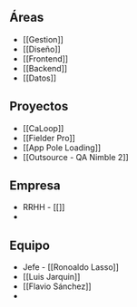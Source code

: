 
## Áreas
- [[Gestion]] 
- [[Diseño]] 
- [[Frontend]] 
- [[Backend]] 
- [[Datos]] 

## Proyectos
- [[CaLoop]] 
- [[Fielder Pro]] 
- [[App Pole Loading]] 
- [[Outsource - QA Nimble 2]] 

## Empresa
- RRHH - [[]]
- 

## Equipo
- Jefe - [[Ronoaldo Lasso]]
- [[Luis Jarquin]]
- [[Flavio Sánchez]]
- 

      